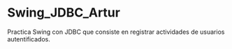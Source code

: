 # Swing_JDBC_Artur
Practica Swing con JDBC que consiste en registrar actividades de usuarios autentificados.
